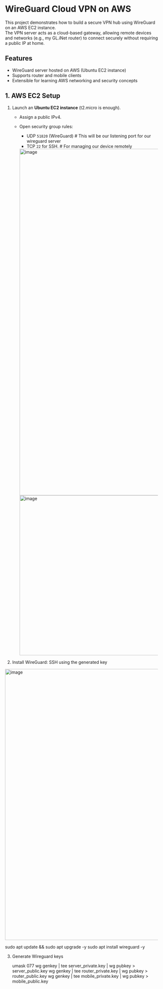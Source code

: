 # WireGuard Cloud VPN on AWS

This project demonstrates how to build a secure VPN hub using WireGuard on an AWS EC2 instance.  
The VPN server acts as a cloud-based gateway, allowing remote devices and networks (e.g., my GL.iNet router) to connect securely without requiring a public IP at home.

## Features
- WireGuard server hosted on AWS (Ubuntu EC2 instance)
- Supports router and mobile clients
- Extensible for learning AWS networking and security concepts

##  1. AWS EC2 Setup
1. Launch an **Ubuntu EC2 instance** (t2.micro is enough).  
   - Assign a public IPv4.  
   - Open security group rules:
     - UDP `51820` (WireGuard) # This will be our listening port for our wireguard server
     - TCP `22` for SSH. # For managing our device remotely
     <img width="1218" height="1139" alt="image" src="https://github.com/user-attachments/assets/190b849b-6978-4857-8ae2-af96e1ce9ff4" />

     <img width="1697" height="526" alt="image" src="https://github.com/user-attachments/assets/c4bd4cf8-877a-4858-9cc8-2046b5d078e7" />


2. Install WireGuard: SSH using the generated key


<img width="1683" height="891" alt="image" src="https://github.com/user-attachments/assets/d9cfcd7f-1536-4cef-9140-f693b4e99ba5" />

   sudo apt update && sudo apt upgrade -y
   sudo apt install wireguard -y

3. Generate Wireguard keys
   
   umask 077
   wg genkey | tee server_private.key | wg pubkey > server_public.key
   wg genkey | tee router_private.key | wg pubkey > router_public.key
   wg genkey | tee mobile_private.key | wg pubkey > mobile_public.key

